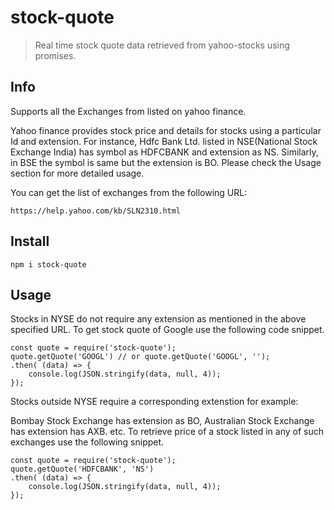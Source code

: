 # stock-quote

> Real time stock quote data retrieved from yahoo-stocks using promises.

## Info

Supports all the Exchanges from listed on yahoo finance.

Yahoo finance provides stock price and details for stocks using a particular Id and extension. For instance, Hdfc Bank Ltd. listed in NSE(National Stock Exchange India) has symbol as HDFCBANK and extension as NS. Similarly, in BSE the symbol is same but the extension is BO. Please check the Usage section for more detailed usage.

You can get the list of exchanges from the following URL:
```
https://help.yahoo.com/kb/SLN2310.html
```

## Install
```
npm i stock-quote
```
## Usage
Stocks in NYSE do not require any extension as mentioned in the above specified URL.
To get stock quote of Google use the following code snippet.

```
const quote = require('stock-quote');
quote.getQuote('GOOGL') // or quote.getQuote('GOOGL', '');
.then( (data) => {
    console.log(JSON.stringify(data, null, 4));
});
```
Stocks outside NYSE require a corresponding extenstion for example: 

Bombay Stock Exchange has extension as BO, Australian Stock Exchange has extension has AXB. etc.
To retrieve price of a stock listed in any of such exchanges use the following snippet.

```
const quote = require('stock-quote');
quote.getQuote('HDFCBANK', 'NS')
.then( (data) => {
    console.log(JSON.stringify(data, null, 4));
});
```
